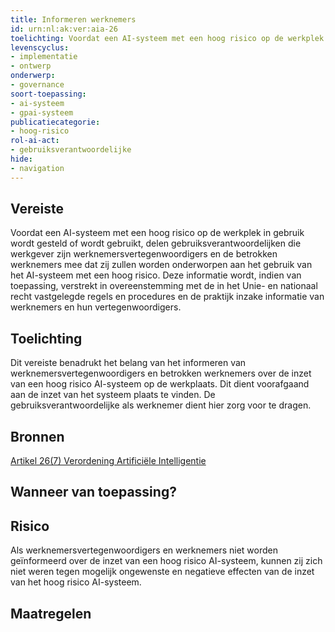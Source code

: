 ```yaml
---
title: Informeren werknemers
id: urn:nl:ak:ver:aia-26
toelichting: Voordat een AI-systeem met een hoog risico op de werkplek in gebruik wordt gesteld of wordt gebruikt, delen gebruiksverantwoordelijken die werkgever zijn werknemersvertegenwoordigers en de betrokken werknemers mee dat zij zullen worden onderworpen aan het gebruik van het AI-systeem met een hoog risico. Deze informatie wordt, indien van toepassing, verstrekt in overeenstemming met de in het Unie- en nationaal recht vastgelegde regels en procedures en de praktijk inzake informatie van werknemers en hun vertegenwoordigers.
levenscyclus:
- implementatie
- ontwerp
onderwerp:
- governance
soort-toepassing:
- ai-systeem
- gpai-systeem
publicatiecategorie:
- hoog-risico
rol-ai-act:
- gebruiksverantwoordelijke
hide:
- navigation
---
```


<!-- tags -->
## Vereiste

Voordat een AI-systeem met een hoog risico op de werkplek in gebruik wordt gesteld of wordt gebruikt, delen gebruiksverantwoordelijken die werkgever zijn werknemersvertegenwoordigers en de betrokken werknemers mee dat zij zullen worden onderworpen aan het gebruik van het AI-systeem met een hoog risico.
Deze informatie wordt, indien van toepassing, verstrekt in overeenstemming met de in het Unie- en nationaal recht vastgelegde regels en procedures en de praktijk inzake informatie van werknemers en hun vertegenwoordigers.

## Toelichting

Dit vereiste benadrukt het belang van het informeren van werknemersvertegenwoordigers en betrokken werknemers over de inzet van een hoog risico AI-systeem op de werkplaats.
Dit dient voorafgaand aan de inzet van het systeem plaats te vinden.
De gebruiksverantwoordelijke als werknemer dient hier zorg voor te dragen.

## Bronnen
[Artikel 26(7) Verordening Artificiële Intelligentie](https://eur-lex.europa.eu/legal-content/NL/TXT/HTML/?uri=OJ:L_202401689#d1e4350-1-1)

## Wanneer van toepassing?


## Risico

Als werknemersvertegenwoordigers en werknemers niet worden geïnformeerd over de inzet van een hoog risico AI-systeem, kunnen zij zich niet weren tegen mogelijk ongewenste en negatieve effecten van de inzet van het hoog risico AI-systeem.


## Maatregelen

<!-- list_maatregelen vereiste/aia-26-informeren-werknemers no-search no-onderwerp no-rol no-levenscyclus -->
